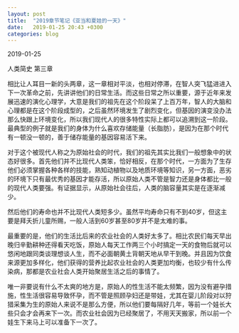 ```yaml
---
layout: post
title:  "2019章节笔记《亚当和夏娃的一天》"
date:   2019-01-25 20:43 +0300
categories: blog
---
```


2019-01-25

人类简史 第三章

相比让人耳目一新的头两章，这一章相对平淡，也相对停滞，在智人突飞猛进进入下一次革命之前，先讲讲他们的日常生活。而这些日常之所以重要，源于近年来发展迅速的演化心理学，大意是我们的祖先在这个阶段呆了上百万年，智人的大脑和心理都是在这个阶段成型的，之后虽然环境发生了剧烈变化，但基因的演变没办法那么快跟上环境变化，所以我们现代人的很多特性实际上都可以追溯到这一阶段。最典型的例子就是我们的身体为什么喜欢存储能量（长脂肪），是因为在那个时代有一顿没一顿的，善于储存能量的基因容易活下来。

对于这个被现代人称之为原始社会的时代，我们的祖先其实比我们一般想象中的状态好很多。首先他们并不比现代人类笨，恰好相反，在那个时代，一方面为了生存他们必须掌握各种各样的技能，熟知动植物以及地质环境等知识，另一方面，恶劣的环境下只有最优秀的基因才能存活，所以原始人类不管是智力还是身体都比一般的现代人类要强。有证据显示，从原始社会往后，人类的脑容量其实是在逐渐减少。

然后他们的寿命也并不比现代人类短多少。虽然平均寿命只有不到40岁，但这主要是拜夭折儿童所赐，一般人活到60岁甚至80岁并不是太难的事。

最重要的是，他们的生活比后来的农业社会的人类好太多了。相比农民们每天早出晚归辛勤耕种还得看天吃饭，原始人每天工作两三个小时搞定一天的食物后就可以悠闲地跟同类谈理想谈人生，而不必面朝黄土背朝天地从早干到晚。并且因为饮食来源更加多样化，他们获得的营养比起农业社会的人类更加均衡，也较少有什么传染病，那都是农业社会人类开始聚居生活之后的事情了。

唯一非要说有什么不太爽的地方是，原始人的性生活不能太频繁，因为没有避孕措施，性生活很容易导致怀孕，而不管是照顾孕妇还是带娃，尤其在婴儿阶段对以狩猎采集为生的原始人来说不是那么方便，所以他们要每隔好几年，等前一个娃长大些只会才会再来下一次。而农业社会因为已经聚居了，不用天天搬家，所以前一个娃生下来马上可以准备下一次了。

<!--end-->
